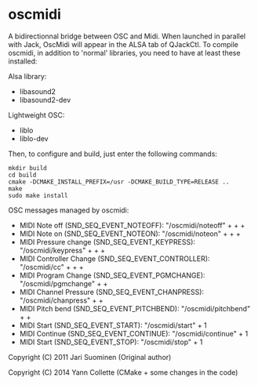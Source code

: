 oscmidi
=======

A bidirectionnal bridge between OSC and Midi.
When launched in parallel with Jack, OscMidi will appear in the ALSA tab of QJackCtl.
To compile oscmidi, in addition to 'normal' libraries, you need to have at least these installed:

Alsa library:
 - libasound2
 - libasound2-dev

Lightweight OSC:
 - liblo
 - liblo-dev

Then, to configure and build, just enter the following commands:

```
mkdir build
cd build
cmake -DCMAKE_INSTALL_PREFIX=/usr -DCMAKE_BUILD_TYPE=RELEASE ..
make
sudo make install
```

OSC messages managed by oscmidi:
 - MIDI Note off          (SND_SEQ_EVENT_NOTEOFF):    "/oscmidi/noteoff"   + <control channel> + <note>  + <velocity>
 - MIDI Note on           (SND_SEQ_EVENT_NOTEON):     "/oscmidi/noteon"    + <control channel> + <note>  + <velocity>
 - MIDI Pressure change   (SND_SEQ_EVENT_KEYPRESS):   "/oscmidi/keypress"  + <control channel> + <note>  + <velocity>
 - MIDI Controller Change (SND_SEQ_EVENT_CONTROLLER): "/oscmidi/cc"        + <control channel> + <param> + <value>
 - MIDI Program Change    (SND_SEQ_EVENT_PGMCHANGE):  "/oscmidi/pgmchange" + <control channel> + <value>
 - MIDI Channel Pressure  (SND_SEQ_EVENT_CHANPRESS):  "/oscmidi/chanpress" + <control channel> + <value>
 - MIDI Pitch bend        (SND_SEQ_EVENT_PITCHBEND):  "/oscmidi/pitchbend" + <control channel> + <value>
 - MIDI Start             (SND_SEQ_EVENT_START):      "/oscmidi/start"     + 1
 - MIDI Continue          (SND_SEQ_EVENT_CONTINUE):   "/oscmidi/continue"  + 1
 - MIDI Start             (SND_SEQ_EVENT_STOP):       "/oscmidi/stop"      + 1

Copyright (C) 2011  Jari Suominen (Original author)

Copyright (C) 2014  Yann Collette (CMake + some changes in the code)

